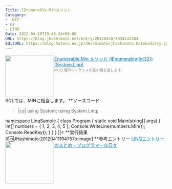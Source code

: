 ```yaml
---
Title: IEnumerable.Minメソッド
Category:
- .NET
- C#
- LINQ
Date: 2012-04-10T19:48:24+09:00
URL: https://blog.jhashimoto.net/entry/20120410/1334141304
EditURL: https://blog.hatena.ne.jp/JHashimoto/jhashimoto.hatenadiary.jp/atom/entry/12921228815717256471
---
```


<a href="http://msdn.microsoft.com/ja-jp/library/bb339189.aspx" target="_blank"><img class="alignleft" align="left" border="0" src="http://capture.heartrails.com/150x130/shadow?http://msdn.microsoft.com/ja-jp/library/bb339189.aspx" alt="" width="150" height="130" /></a><a style="color:#0070C5;" href="http://msdn.microsoft.com/ja-jp/library/bb339189.aspx" target="_blank">Enumerable.Min メソッド (IEnumerable(Int32)) (System.Linq)</a><a href="http://b.hatena.ne.jp/entry/http://msdn.microsoft.com/ja-jp/library/bb339189.aspx" target="_blank"><img border="0" src="http://b.hatena.ne.jp/entry/image/http://msdn.microsoft.com/ja-jp/library/bb339189.aspx" alt="" /></a><br><span style="color: #808080;font-size: 80%;">Int32 値のシーケンスの最小値を返します。</span><br style="clear:both;" />
SQLでは、MINに相当します。
**ソースコード
>|cs|
using System;
using System.Linq;

namespace LinqSample {
    class Program {
        static void Main(string[] args) {
            int[] numbers = { 1, 2, 3, 4, 5 };
            Console.WriteLine(numbers.Min());
            Console.ReadKey();
        }
    }
}
||<
**実行結果
[f:id:JHashimoto:20120411194757p:image]
**参考エントリー
<a href="http://d.hatena.ne.jp/JHashimoto/20120309/1331283458" target="_blank" rel="nofollow"><img class="alignleft" align="left" border="0" src="http://capture.heartrails.com/150x130/shadow?http://d.hatena.ne.jp/JHashimoto/20120309/1331283458" alt="" width="150" height="130" /></a><a style="color:#0070C5;" href="http://d.hatena.ne.jp/JHashimoto/20120309/1331283458" target="_blank" rel="nofollow">LINQエントリーのまとめ - プログラマーな日々</a><a href="http://b.hatena.ne.jp/entry/http://d.hatena.ne.jp/JHashimoto/20120309/1331283458" target="_blank"><img border="0" src="http://b.hatena.ne.jp/entry/image/http://d.hatena.ne.jp/JHashimoto/20120309/1331283458" alt="" /></a><br style="clear:both;" />
